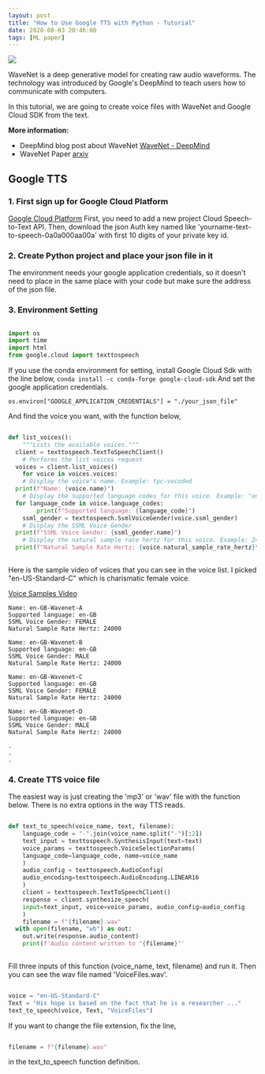 ```yaml
---
layout: post
title: "How to Use Google TTS with Python - Tutorial"
date: 2020-08-03 20:46:00
tags: [ML paper]
---
```


![](https://cdn.aitimes.kr/news/photo/201710/10791_10296_126.png)

WaveNet is a deep generative model for creating raw audio waveforms. The technology was introduced by Google's DeepMind to teach users how to communicate with computers.

In this tutorial, we are going to create voice files with WaveNet and Google Cloud SDK from the text.

**More information:**
- DeepMind blog post about WaveNet [WaveNet - DeepMind](https://deepmind.com/blog/article/wavenet-generative-model-raw-audio)
- WaveNet Paper [arxiv](https://arxiv.org/pdf/1609.03499.pdf)

## Google TTS
### 1. First sign up for Google Cloud Platform
[Google Cloud Platform](https://console.developers.google.com/?hl=ko)
First, you need to add a new project Cloud Speech-to-Text API.
Then, download the json Auth key named like 'yourname-text-to-speech-0a0a000aa00a' with first 10 digits of your private key id.


### 2. Create Python project and place your json file in it
The environment needs your google application credentials, so it doesn't need to place in the same place with your code but make sure the address of the json file.

### 3. Environment Setting

```python

import os  
import time  
import html  
from google.cloud import texttospeech

```

If you use the conda environment for setting, install Google Cloud Sdk with the line below,
		`conda install -c conda-forge google-cloud-sdk`
And set the google application credentials.

	os.environ["GOOGLE_APPLICATION_CREDENTIALS"] = "./your_json_file"

And find the voice you want, with the function below,

```python

def list_voices():  
    """Lists the available voices."""  
  client = texttospeech.TextToSpeechClient()  
    # Performs the list voices request  
  voices = client.list_voices()  
    for voice in voices.voices:  
	# Display the voice's name. Example: tpc-vocoded  
  print(f"Name: {voice.name}")  
	# Display the supported language codes for this voice. Example: "en-US"  
  for language_code in voice.language_codes:  
	    print(f"Supported language: {language_code}")  
	ssml_gender = texttospeech.SsmlVoiceGender(voice.ssml_gender)  
	# Display the SSML Voice Gender  
  print(f"SSML Voice Gender: {ssml_gender.name}")  
	# Display the natural sample rate hertz for this voice. Example: 24000  
  print(f"Natural Sample Rate Hertz: {voice.natural_sample_rate_hertz}\n")
  
```

Here is the sample video of voices that you can see in the voice list. I picked "en-US-Standard-C" which is charismatic female voice.

[Voice Samples Video](https://www.youtube.com/watch?v=j9b7pNTE_SY)

	Name: en-GB-Wavenet-A  
	Supported language: en-GB  
	SSML Voice Gender: FEMALE  
	Natural Sample Rate Hertz: 24000  
	 
	Name: en-GB-Wavenet-B  
	Supported language: en-GB  
	SSML Voice Gender: MALE  
	Natural Sample Rate Hertz: 24000  
	 
	Name: en-GB-Wavenet-C  
	Supported language: en-GB  
	SSML Voice Gender: FEMALE  
	Natural Sample Rate Hertz: 24000  
	 
	Name: en-GB-Wavenet-D  
	Supported language: en-GB  
	SSML Voice Gender: MALE  
	Natural Sample Rate Hertz: 24000  
	 
	.
	.
	.

### 4. Create TTS voice file

The easiest way is just creating the 'mp3' or 'wav' file with the function below. There is no extra options in the way TTS reads.

```python

def text_to_speech(voice_name, text, filename):  
    language_code = "-".join(voice_name.split("-")[:2])  
    text_input = texttospeech.SynthesisInput(text=text)  
    voice_params = texttospeech.VoiceSelectionParams(  
	language_code=language_code, name=voice_name  
    )  
    audio_config = texttospeech.AudioConfig(  
	audio_encoding=texttospeech.AudioEncoding.LINEAR16  
    )  
    client = texttospeech.TextToSpeechClient()  
    response = client.synthesize_speech(  
	input=text_input, voice=voice_params, audio_config=audio_config  
    )  
    filename = f"{filename}.wav"
  with open(filename, "wb") as out:  
	out.write(response.audio_content)  
	print(f'Audio content written to "{filename}"'
	
```

Fill three inputs of this function (voice_name, text, filename) and run it. Then you can see the wav file named 'VoiceFiles.wav'.

```python

voice = "en-US-Standard-C"
Text = "His hope is based on the fact that he is a researcher ..."
text_to_speech(voice, Text, "VoiceFiles")

```

 If you want to change the file extension, fix the line,
 
```python

filename = f"{filename}.wav"

```

in the text_to_speech function definition.
	
